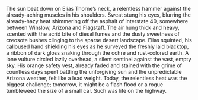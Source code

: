 The sun beat down on Elias Thorne’s neck, a relentless hammer against the already-aching muscles in his shoulders.  Sweat stung his eyes, blurring the already-hazy heat shimmering off the asphalt of Interstate 40, somewhere between Winslow, Arizona and Flagstaff.  The air hung thick and heavy, scented with the acrid bite of diesel fumes and the dusty sweetness of creosote bushes clinging to the sparse desert landscape.  Elias squinted, his calloused hand shielding his eyes as he surveyed the freshly laid blacktop, a ribbon of dark gloss snaking through the ochre and rust-colored earth.  A lone vulture circled lazily overhead, a silent sentinel against the vast, empty sky.  His orange safety vest, already faded and stained with the grime of countless days spent battling the unforgiving sun and the unpredictable Arizona weather, felt like a lead weight. Today, the relentless heat was the biggest challenge; tomorrow, it might be a flash flood or a rogue tumbleweed the size of a small car.  Such was life on the highway.
